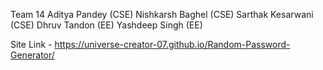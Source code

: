 Team 14 
Aditya Pandey (CSE)
Nishkarsh Baghel (CSE) 
Sarthak Kesarwani (CSE)
Dhruv Tandon (EE)
Yashdeep Singh (EE)

Site Link - 
https://universe-creator-07.github.io/Random-Password-Generator/